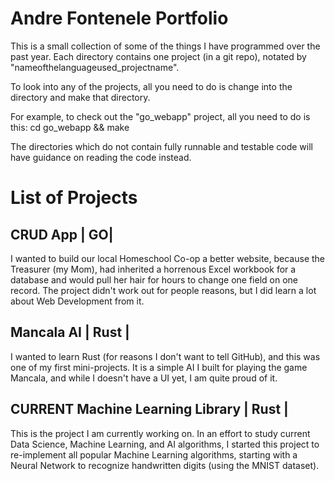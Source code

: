 # Andre Fontenele Portfolio

This is a small collection of some of the things I have programmed over the past year. Each directory contains one project (in a git repo), notated by "nameofthelanguageused_projectname".

To look into any of the projects, all you need to do is change into the directory and make that directory.

For example, to check out the "go_webapp" project, all you need to do is this:
cd go_webapp && make

The directories which do not contain fully runnable and testable code will have guidance on reading the code instead.

# List of Projects

## CRUD App | GO|
I wanted to build our local Homeschool Co-op a better website, because the Treasurer (my Mom), had inherited a horrenous Excel workbook for a database and would pull her hair for hours to change one field on one record. The project didn't work out for people reasons, but I did learn a lot about Web Development from it.

## Mancala AI | Rust |
I wanted to learn Rust (for reasons I don't want to tell GitHub), and this was one of my first mini-projects. It is a simple AI I built for playing the game Mancala, and while I doesn't have a UI yet, I am quite proud of it.

## CURRENT Machine Learning Library | Rust |
This is the project I am currently working on. In an effort to study current Data Science, Machine Learning, and AI algorithms, I started this project to re-implement all popular Machine Learning algorithms, starting with a Neural Network to recognize handwritten digits (using the MNIST dataset).
